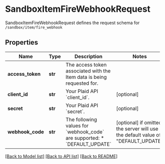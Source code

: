 # SandboxItemFireWebhookRequest

SandboxItemFireWebhookRequest defines the request schema for `/sandbox/item/fire_webhook`
## Properties
Name | Type | Description | Notes
------------ | ------------- | ------------- | -------------
**access_token** | **str** | The access token associated with the Item data is being requested for. | 
**client_id** | **str** | Your Plaid API &#x60;client_id&#x60;. | [optional] 
**secret** | **str** | Your Plaid API &#x60;secret&#x60;. | [optional] 
**webhook_code** | **str** | The following values for &#x60;webhook_code&#x60; are supported:  * &#x60;DEFAULT_UPDATE&#x60; | [optional]  if omitted the server will use the default value of "DEFAULT_UPDATE"

[[Back to Model list]](../README.md#documentation-for-models) [[Back to API list]](../README.md#documentation-for-api-endpoints) [[Back to README]](../README.md)


